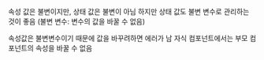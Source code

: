 속성 값은 불변이지만, 상태 값은 불변이 아님
하지만 상태 값도 불변 변수로 관리하는 것이 좋음
(불변 변수: 변수의 값을 바꿀 수 없음)

속성값은 불변변수이기 때문에 값을 바꾸려하면 에러가 남
자식 컴포넌트에서는 부모 컴포넌트의 속성을 바꿀 수 없음
